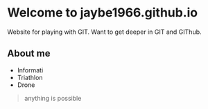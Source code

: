 # Welcome to jaybe1966.github.io

Website for playing with GIT. Want to get deeper in GIT and GIThub.

## About me

* Informati
* Triathlon
* Drone

> anything is possible
